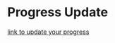 # Progress Update

[link to update your progress](https://github.com/darkbie/Junyuan-Zhang/edit/master/)


